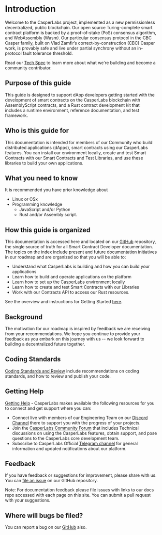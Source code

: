 
Introduction
============

Welcome to the CasperLabs project, implemented as a new permissionless decentralized, public blockchain. Our open source Turing-complete smart contract platform is backed by a proof-of-stake (PoS) consensus algorithm, and WebAssembly (Wasm). Our particular consensus protocol in the CBC Casper family, built on Vlad Zamfir’s correct-by-construction (CBC) Casper work, is provably safe and live under partial synchrony without an in-protocol fault tolerance threshold.

Read our [Tech Spec](https://techspec.casperlabs.io/en/latest/) to learn more about what we're building and become a community contributor.  

## Purpose of this guide

This guide is designed to support dApp developers getting started with the development of smart contracts on the CasperLabs blockchain with AssemblyScript contracts, and a Rust contract development kit that includes a runtime environment, reference documentation, and test framework.

## Who is this guide for

This documentation is intended for members of our Community who build distributed applications (dApps), smart contracts using our CasperLabs features. You can install our environment locally, create and test Smart Contracts with our Smart Contracts and Test Libraries, and use these libraries to build your own applications.

## What you need to know

It is recommended you have prior knowledge about

* Linux or OSx
* Programming knowledge
  * JavaScript and/or Python
  * Rust and/or Assembly script.

## How this guide is organized

This documentation is accessed here and located on our [GitHub](https://github.com/CasperLabs/techspec) repository, the single source of truth for all Smart Contract Developer documentation. The topics on the index include present and future documentation initiatives in our roadmap and are organized so that you will be able to:

- Understand what CasperLabs is building and how you can build your applications
- Learn how to build and operate applications on the platform
- Learn how to set up the CasperLabs environment locally
- Learn how to create and test Smart Contracts with our Libraries
- Work with our Contracts API to access our Rust resources.

See the overview and instructions for Getting Started [here](#getting-started.md).

## Background

The motivation for our roadmap is inspired by feedback we are receiving from your recommendations. We hope you continue to provide your feedback as you embark on this journey with us -- we look forward to building a decentralized future together.

## Coding Standards

[Coding Standards and Review](https://github.com/CasperLabs/CasperLabs/blob/dev/CONTRIBUTING.md) include recommendations on coding standards, and how to review and publish your code.

## Getting Help

[Getting Help](https://github.com/CasperLabs/CasperLabs/tree/dev#getting-help) - CasperLabs makes available the following resources for you to connect and get support where you can:

* Connect live with members of our Engineering Team on our [Discord Channel](https://discordapp.com/invite/mpZ9AYD) there to support you with the progress of your projects.
* Join the [CasperLabs Community Forum](https://forums.casperlabs.io/) that includes Technical discussions on using the CasperLabs features, obtain support, and pose questions to the CasperLabs core development team.
* Subscribe to CasperLabs Official [Telegram channel]((https://t.me/CasperLabs)) for general information and updated notifications about our platform.

## Feedback

If you have feedback or suggestions for improvement, please share with us.
You can [file an issue](https://github.com/CasperLabs/CasperLabs/issues/new) on our GitHub repository.

Note: For documentation feedback please file issues with links to our docs repo accessed with each page on this site. You can submit a pull request with your suggestions.

## Where will bugs be filed?

You can  report a bug on our [GitHub](https://github.com/CasperLabs/CasperLabs/issues/new) also.

